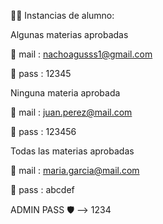 :student:  Instancias de alumno: 

Algunas materias aprobadas

:e-mail: mail : nachoagusss1@gmail.com 

:key:  pass : 12345 



Ninguna materia aprobada

:e-mail: mail : juan.perez@mail.com

:key: pass : 123456



Todas las materias aprobadas

:e-mail: mail : maria.garcia@mail.com

:key: pass : abcdef


ADMIN PASS :shield: --> 1234
